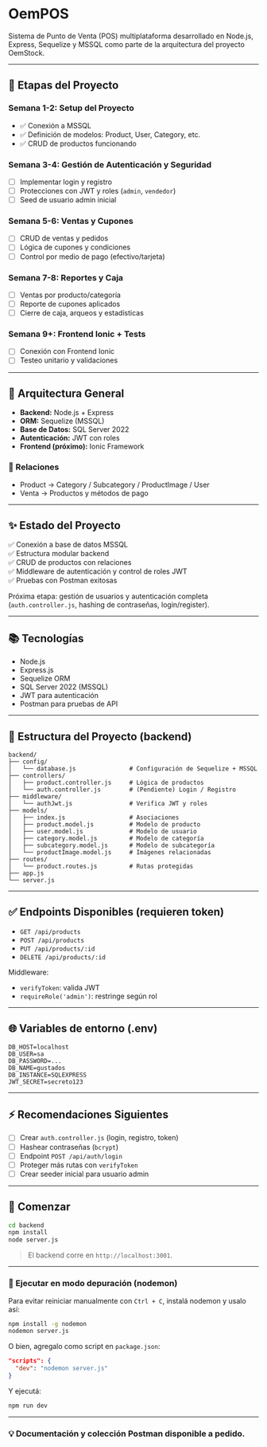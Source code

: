 
# OemPOS

Sistema de Punto de Venta (POS) multiplataforma desarrollado en Node.js, Express, Sequelize y MSSQL como parte de la arquitectura del proyecto OemStock.

---

## 🧭 Etapas del Proyecto

### Semana 1-2: Setup del Proyecto
- ✅ Conexión a MSSQL
- ✅ Definición de modelos: Product, User, Category, etc.
- ✅ CRUD de productos funcionando

### Semana 3-4: Gestión de Autenticación y Seguridad
- [ ] Implementar login y registro
- [ ] Protecciones con JWT y roles (`admin`, `vendedor`)
- [ ] Seed de usuario admin inicial

### Semana 5-6: Ventas y Cupones
- [ ] CRUD de ventas y pedidos
- [ ] Lógica de cupones y condiciones
- [ ] Control por medio de pago (efectivo/tarjeta)

### Semana 7-8: Reportes y Caja
- [ ] Ventas por producto/categoría
- [ ] Reporte de cupones aplicados
- [ ] Cierre de caja, arqueos y estadísticas

### Semana 9+: Frontend Ionic + Tests
- [ ] Conexión con Frontend Ionic
- [ ] Testeo unitario y validaciones

---

## 🧱 Arquitectura General

- **Backend:** Node.js + Express
- **ORM:** Sequelize (MSSQL)
- **Base de Datos:** SQL Server 2022
- **Autenticación:** JWT con roles
- **Frontend (próximo):** Ionic Framework

### 🔗 Relaciones
- Product → Category / Subcategory / ProductImage / User
- Venta → Productos y métodos de pago

---

## ✨ Estado del Proyecto

✅ Conexión a base de datos MSSQL  
✅ Estructura modular backend  
✅ CRUD de productos con relaciones  
✅ Middleware de autenticación y control de roles JWT  
✅ Pruebas con Postman exitosas  

Próxima etapa: gestión de usuarios y autenticación completa (`auth.controller.js`, hashing de contraseñas, login/register).

---

## 📚 Tecnologías

- Node.js
- Express.js
- Sequelize ORM
- SQL Server 2022 (MSSQL)
- JWT para autenticación
- Postman para pruebas de API

---

## 📂 Estructura del Proyecto (backend)

```
backend/
├── config/
│   └── database.js               # Configuración de Sequelize + MSSQL
├── controllers/
│   ├── product.controller.js     # Lógica de productos
│   └── auth.controller.js        # (Pendiente) Login / Registro
├── middleware/
│   └── authJwt.js                # Verifica JWT y roles
├── models/
│   ├── index.js                  # Asociaciones
│   ├── product.model.js          # Modelo de producto
│   ├── user.model.js             # Modelo de usuario
│   ├── category.model.js         # Modelo de categoría
│   ├── subcategory.model.js      # Modelo de subcategoría
│   └── productImage.model.js     # Imágenes relacionadas
├── routes/
│   └── product.routes.js         # Rutas protegidas
├── app.js
└── server.js
```

---

## ✅ Endpoints Disponibles (requieren token)

- `GET /api/products`
- `POST /api/products`
- `PUT /api/products/:id`
- `DELETE /api/products/:id`

Middleware:
- `verifyToken`: valida JWT
- `requireRole('admin')`: restringe según rol

---

## 🌐 Variables de entorno (.env)

```
DB_HOST=localhost
DB_USER=sa
DB_PASSWORD=...
DB_NAME=gustados
DB_INSTANCE=SQLEXPRESS
JWT_SECRET=secreto123
```

---

## ⚡ Recomendaciones Siguientes

- [ ] Crear `auth.controller.js` (login, registro, token)
- [ ] Hashear contraseñas (`bcrypt`)
- [ ] Endpoint `POST /api/auth/login`
- [ ] Proteger más rutas con `verifyToken`
- [ ] Crear seeder inicial para usuario admin

---

## 🚀 Comenzar

```bash
cd backend
npm install
node server.js
```

> El backend corre en `http://localhost:3001`.

---

### 🐞 Ejecutar en modo depuración (nodemon)

Para evitar reiniciar manualmente con `Ctrl + C`, instalá nodemon y usalo así:

```bash
npm install -g nodemon
nodemon server.js
```

O bien, agregalo como script en `package.json`:

```json
"scripts": {
  "dev": "nodemon server.js"
}
```

Y ejecutá:

```bash
npm run dev
```

---

### 💡 Documentación y colección Postman disponible a pedido.
